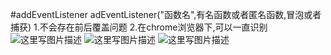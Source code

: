

#addEventListener
adEventListener("函数名",有名函数或者匿名函数,冒泡或者捕获)
1.不会存在前后覆盖问题
2.在chrome浏览器下,可以一直识别
![这里写图片描述](http://upload-images.jianshu.io/upload_images/6636198-7e7aa7c8c53077e2.png?imageMogr2/auto-orient/strip)
![这里写图片描述](http://upload-images.jianshu.io/upload_images/6636198-b5777ad216e9077f.png?imageMogr2/auto-orient/strip)
![这里写图片描述](http://upload-images.jianshu.io/upload_images/6636198-098c47098af5c981.png?imageMogr2/auto-orient/strip)

